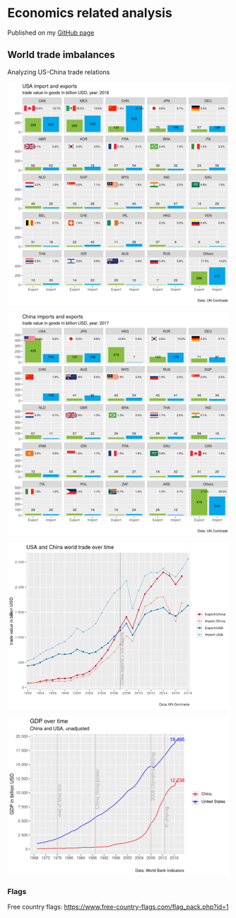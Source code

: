 # Economics related analysis

Published on my [GitHub page](https://mgei.github.io/post/china-us-trade/)

## World trade imbalances

Analyzing US-China trade relations

![](trade-imbalances/graphs/us_trade_large.png)

![](trade-imbalances/graphs/ch_trade_large.png)

![](trade-imbalances/graphs/overtime.png)

![](trade-imbalances/graphs/gdp.png)

### Flags

Free country flags: https://www.free-country-flags.com/flag_pack.php?id=1
